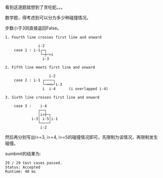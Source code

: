 看到这道题就想到了贪吃蛇。。。

数学题，得考虑到可以分为多少种碰撞情况。

步数小于3则直接返回False。


```
1. Fourth line crosses first line and onward

               i-2
    case 1 : i-1┌─┐
                └─┼─>i
                 i-3

2. Fifth line meets first line and onward

                    i-2
    case 2 : i-1 ┌────┐
                 └─══>┘i-3
                 i  i-4      (i overlapped i-4)

3. Sixth line crosses first line and onward

    case 3 :    i-4
               ┌──┐
               │i<┼─┐
            i-3│ i-5│i-1
               └────┘
                i-2

```

然后再分别写出i>=3, i>=4, i>=5的碰撞情况即可，先限制为该情况，再限制发生碰撞。

sumbmit的结果为:
```
29 / 29 test cases passed.
Status: Accepted
Runtime: 40 ms
```
